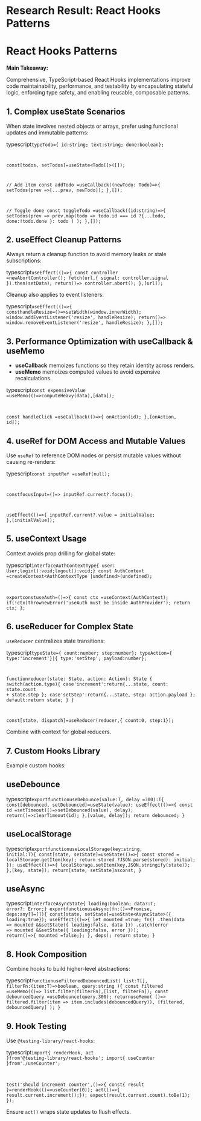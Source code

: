 # Research Result: React Hooks Patterns

# React Hooks Patterns

**Main Takeaway:**

Comprehensive, TypeScript-based React Hooks implementations improve code maintainability, performance, and testability by encapsulating stateful logic, enforcing type safety, and enabling reusable, composable patterns.

## 1. Complex useState Scenarios

When state involves nested objects or arrays, prefer using functional updates and immutable patterns:

typescript<code>typeTodo={ id:string; text:string; done:boolean};

const[todos, setTodos]=useState<Todo[]>([]);

// Add item
const addTodo =useCallback((newTodo: Todo)=>{
setTodos(prev =>[...prev, newTodo]);
},[]);

// Toggle done
const toggleTodo =useCallback((id:string)=>{
setTodos(prev =>
    prev.map(todo =>
      todo.id === id ?{...todo, done:!todo.done }: todo
)
);
},[]);
</code>

## 2. useEffect Cleanup Patterns

Always return a cleanup function to avoid memory leaks or stale subscriptions:

typescript<code>useEffect(()=>{
const controller =newAbortController();
fetch(url,{ signal: controller.signal }).then(setData);
return()=> controller.abort();
},[url]);
</code>

Cleanup also applies to event listeners:

typescript<code>useEffect(()=>{
consthandleResize=()=>setWidth(window.innerWidth);
  window.addEventListener('resize', handleResize);
return()=> window.removeEventListener('resize', handleResize);
},[]);
</code>

## 3. Performance Optimization with useCallback & useMemo

* **useCallback** memoizes functions so they retain identity across renders.
* **useMemo** memoizes computed values to avoid expensive recalculations.

typescript<code>const expensiveValue =useMemo(()=>computeHeavy(data),[data]);

const handleClick =useCallback(()=>{
onAction(id);
},[onAction, id]);
</code>

## 4. useRef for DOM Access and Mutable Values

Use `useRef` to reference DOM nodes or persist mutable values without causing re-renders:

typescript<code>const inputRef =useRef<HTMLInputElement>(null);

constfocusInput=()=> inputRef.current?.focus();

useEffect(()=>{
  inputRef.current?.value = initialValue;
},[initialValue]);
</code>

## 5. useContext Usage

Context avoids prop drilling for global state:

typescript<code>interfaceAuthContextType{ user: User;login():void;logout():void;}
const AuthContext =createContext<AuthContextType |undefined>(undefined);

exportconstuseAuth=()=>{
const ctx =useContext(AuthContext);
if(!ctx)thrownewError('useAuth must be inside AuthProvider');
return ctx;
};
</code>

## 6. useReducer for Complex State

`useReducer` centralizes state transitions:

typescript<code>typeState={ count:number; step:number};
typeAction={ type:'increment'}|{ type:'setStep'; payload:number};

functionreducer(state: State, action: Action): State {
switch(action.type){
case'increment':return{...state, count: state.count + state.step };
case'setStep':return{...state, step: action.payload };
default:return state;
}
}

const[state, dispatch]=useReducer(reducer,{ count:0, step:1});
</code>

Combine with context for global reducers.

## 7. Custom Hooks Library

Example custom hooks:

## useDebounce

typescript<code>exportfunctionuseDebounce<T>(value:T, delay =300):T{
const[debounced, setDebounced]=useState(value);
useEffect(()=>{
const id =setTimeout(()=>setDebounced(value), delay);
return()=>clearTimeout(id);
},[value, delay]);
return debounced;
}
</code>

## useLocalStorage

typescript<code>exportfunctionuseLocalStorage<T>(key:string, initial:T){
const[state, setState]=useState<T>(()=>{
const stored = localStorage.getItem(key);
return stored ?JSON.parse(stored): initial;
});
useEffect(()=>{
    localStorage.setItem(key,JSON.stringify(state));
},[key, state]);
return[state, setState]asconst;
}
</code>

## useAsync

typescript<code>interfaceAsyncState<T>{ loading:boolean; data?:T; error?: Error;}
exportfunctionuseAsync<T>(fn:()=>Promise<T>, deps:any[]=[]){
const[state, setState]=useState<AsyncState<T>>({ loading:true});
useEffect(()=>{
let mounted =true;
fn()
.then(data => mounted &&setState({ loading:false, data }))
.catch(error => mounted &&setState({ loading:false, error }));
return()=>{ mounted =false;};
}, deps);
return state;
}
</code>

## 8. Hook Composition

Combine hooks to build higher-level abstractions:

typescript<code>functionuseFilteredDebouncedList<T>(
  list:T[],
filterFn:(item:T)=>boolean,
  query:string
){
const filtered =useMemo(()=> list.filter(filterFn),[list, filterFn]);
const debouncedQuery =useDebounce(query,300);
returnuseMemo(
()=> filtered.filter(item => item.includes(debouncedQuery)),
[filtered, debouncedQuery]
);
}
</code>

## 9. Hook Testing

Use `@testing-library/react-hooks`:

typescript<code>import{ renderHook, act }from'@testing-library/react-hooks';
import{ useCounter }from'./useCounter';

test('should increment counter',()=>{
const{ result }=renderHook(()=>useCounter(0));
act(()=>{ result.current.increment();});
expect(result.current.count).toBe(1);
});
</code>

Ensure `act()` wraps state updates to flush effects.